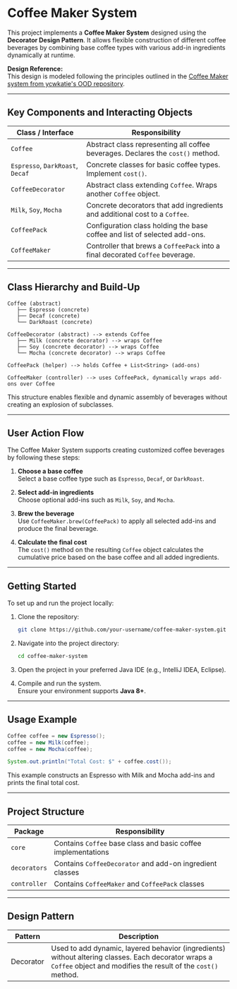 # Coffee Maker System

This project implements a **Coffee Maker System** designed using the **Decorator Design Pattern**. It allows flexible construction of different coffee beverages by combining base coffee types with various add-in ingredients dynamically at runtime.

**Design Reference:**  
This design is modeled following the principles outlined in the [Coffee Maker system from ycwkatie's OOD repository](https://github.com/ycwkatie/OOD-Object-Oriented-Design/blob/main/ood/coffee_maker.md).

---

## Key Components and Interacting Objects

| Class / Interface       | Responsibility                                                                    |
|--------------------------|----------------------------------------------------------------------------------|
| `Coffee`                 | Abstract class representing all coffee beverages. Declares the `cost()` method. |
| `Espresso`, `DarkRoast`, `Decaf` | Concrete classes for basic coffee types. Implement `cost()`.              |
| `CoffeeDecorator`        | Abstract class extending `Coffee`. Wraps another `Coffee` object.               |
| `Milk`, `Soy`, `Mocha`   | Concrete decorators that add ingredients and additional cost to a `Coffee`.     |
| `CoffeePack`             | Configuration class holding the base coffee and list of selected add-ons.       |
| `CoffeeMaker`            | Controller that brews a `CoffeePack` into a final decorated `Coffee` beverage.  |

---

## Class Hierarchy and Build-Up

```
Coffee (abstract)
   ├── Espresso (concrete)
   ├── Decaf (concrete)
   └── DarkRoast (concrete)

CoffeeDecorator (abstract) --> extends Coffee
   ├── Milk (concrete decorator) --> wraps Coffee
   ├── Soy (concrete decorator) --> wraps Coffee
   └── Mocha (concrete decorator) --> wraps Coffee

CoffeePack (helper) --> holds Coffee + List<String> (add-ons)

CoffeeMaker (controller) --> uses CoffeePack, dynamically wraps add-ons over Coffee
```

This structure enables flexible and dynamic assembly of beverages without creating an explosion of subclasses.

---

## User Action Flow

The Coffee Maker System supports creating customized coffee beverages by following these steps:

1. **Choose a base coffee**  
   Select a base coffee type such as `Espresso`, `Decaf`, or `DarkRoast`.

2. **Select add-in ingredients**  
   Choose optional add-ins such as `Milk`, `Soy`, and `Mocha`.

3. **Brew the beverage**  
   Use `CoffeeMaker.brew(CoffeePack)` to apply all selected add-ins and produce the final beverage.

4. **Calculate the final cost**  
   The `cost()` method on the resulting `Coffee` object calculates the cumulative price based on the base coffee and all added ingredients.

---

## Getting Started

To set up and run the project locally:

1. Clone the repository:
   ```bash
   git clone https://github.com/your-username/coffee-maker-system.git
   ```

2. Navigate into the project directory:
   ```bash
   cd coffee-maker-system
   ```

3. Open the project in your preferred Java IDE (e.g., IntelliJ IDEA, Eclipse).

4. Compile and run the system.  
   Ensure your environment supports **Java 8+**.

---

## Usage Example

```java
Coffee coffee = new Espresso();
coffee = new Milk(coffee);
coffee = new Mocha(coffee);

System.out.println("Total Cost: $" + coffee.cost());
```

This example constructs an Espresso with Milk and Mocha add-ins and prints the final total cost.

---

## Project Structure

| Package           | Responsibility                                             |
|-------------------|-------------------------------------------------------------|
| `core`            | Contains `Coffee` base class and basic coffee implementations |
| `decorators`      | Contains `CoffeeDecorator` and add-on ingredient classes     |
| `controller`      | Contains `CoffeeMaker` and `CoffeePack` classes              |

---

## Design Pattern

| Pattern    | Description                                                                 |
|------------|-----------------------------------------------------------------------------|
| Decorator  | Used to add dynamic, layered behavior (ingredients) without altering classes. Each decorator wraps a `Coffee` object and modifies the result of the `cost()` method.|
